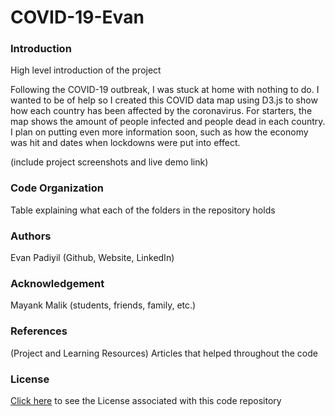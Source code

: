 # COVID-19-Evan

### Introduction
High level introduction of the project

Following the COVID-19 outbreak, I was stuck at home with nothing to do. I wanted to be of help so I created this COVID data map using D3.js to show how each country has been affected by the coronavirus. For starters, the map shows the amount of people infected and people dead in each country. I plan on putting even more information soon, such as how the economy was hit and dates when lockdowns were put into effect.

(include project screenshots and live demo link)

### Code Organization
Table explaining what each of the folders in the repository holds

### Authors
Evan Padiyil (Github, Website, LinkedIn)

### Acknowledgement
Mayank Malik
(students, friends, family, etc.)

### References
(Project and Learning Resources)
Articles that helped throughout the code

### License
[Click here](https://github.com/evanpadiyil/COVID-19-Evan/blob/master/LICENSE) to see the License associated with this code repository
